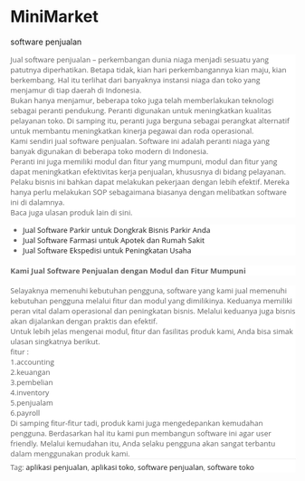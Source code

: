 # MiniMarket
 software penjualan

<div style="background-color: white; box-sizing: border-box; color: #616161; font-family: &quot;Open Sans&quot;, sans-serif; font-size: 13px;">
Jual software penjualan – perkembangan dunia niaga menjadi sesuatu yang patutnya diperhatikan. Betapa tidak, kian hari perkembangannya kian maju, kian berkembang. Hal itu terlihat dari banyaknya instansi niaga dan toko yang menjamur di tiap daerah di Indonesia.</div>
<div style="background-color: white; box-sizing: border-box; color: #616161; font-family: &quot;Open Sans&quot;, sans-serif; font-size: 13px;">
Bukan hanya menjamur, beberapa toko juga telah memberlakukan teknologi sebagai peranti pendukung. Peranti digunakan untuk meningkatkan kualitas pelayanan toko. Di samping itu, peranti juga berguna sebagai perangkat alternatif untuk membantu meningkatkan kinerja pegawai dan roda operasional.</div>
<div style="background-color: white; box-sizing: border-box; color: #616161; font-family: &quot;Open Sans&quot;, sans-serif; font-size: 13px;">
Kami sendiri jual software penjualan. Software ini adalah peranti niaga yang banyak digunakan di beberapa toko modern di Indonesia.</div>
<div style="background-color: white; box-sizing: border-box; color: #616161; font-family: &quot;Open Sans&quot;, sans-serif; font-size: 13px;">
Peranti ini juga memiliki modul dan fitur yang mumpuni, modul dan fitur yang dapat meningkatkan efektivitas kerja penjualan, khususnya di bidang pelayanan. Pelaku bisnis ini bahkan dapat melakukan pekerjaan dengan lebih efektif. Mereka hanya perlu melakukan SOP sebagaimana biasanya dengan melibatkan software ini di dalamnya.</div>
<div style="background-color: white; box-sizing: border-box; color: #616161; font-family: &quot;Open Sans&quot;, sans-serif; font-size: 13px;">
Baca juga ulasan produk lain di sini.</div>
<ul style="background-color: white; box-sizing: border-box; color: #616161; font-family: &quot;Open Sans&quot;, sans-serif; font-size: 13px;">
<li style="box-sizing: border-box;"><a href="https://johansoft.com/jual-software-parkir/" style="border: none; box-sizing: border-box; outline: none; text-decoration-line: none;" title="Jual Software Parkir untuk Dongkrak Bisnis Parkir Anda">Jual Software Parkir untuk Dongkrak Bisnis Parkir Anda</a></li>
<li style="box-sizing: border-box;"><a href="https://johansoft.com/software-farmasi/" style="border: none; box-sizing: border-box; outline: none; text-decoration-line: none;" title="Jual Software Farmasi untuk Apotek dan Rumah Sakit">Jual Software Farmasi untuk Apotek dan Rumah Sakit</a></li>
<li style="box-sizing: border-box;"><a href="https://johansoft.com/software-ekspedisi/" style="border: none; box-sizing: border-box; outline: none; text-decoration-line: none;" title="Jual Software Ekspedisi untuk Peningkatan Usaha Ekspedisi Anda!">Jual Software Ekspedisi untuk Peningkatan Usaha&nbsp;</a></li>
</ul>
<h4 style="background-color: white; box-sizing: border-box; color: #616161; font-family: &quot;Open Sans&quot;, sans-serif; font-size: 13px;">
<strong style="box-sizing: border-box;">Kami Jual Software Penjualan dengan Modul dan Fitur Mumpuni</strong></h4>
<div style="background-color: white; box-sizing: border-box; color: #616161; font-family: &quot;Open Sans&quot;, sans-serif; font-size: 13px;">
Selayaknya memenuhi kebutuhan pengguna, software yang kami jual memenuhi kebutuhan pengguna melalui fitur dan modul yang dimilikinya. Keduanya memiliki peran vital dalam operasional dan peningkatan bisnis. Melalui keduanya juga bisnis akan dijalankan dengan praktis dan efektif.</div>
<div style="background-color: white; box-sizing: border-box; color: #616161; font-family: &quot;Open Sans&quot;, sans-serif; font-size: 13px;">
Untuk lebih jelas mengenai modul, fitur dan fasilitas produk kami, Anda bisa simak ulasan singkatnya berikut.</div>
<div style="background-color: white; box-sizing: border-box; color: #616161; font-family: &quot;Open Sans&quot;, sans-serif; font-size: 13px;">
fitur :</div>
<div style="background-color: white; box-sizing: border-box; color: #616161; font-family: &quot;Open Sans&quot;, sans-serif; font-size: 13px;">
1.accounting<br style="box-sizing: border-box;" />2.keuangan<br style="box-sizing: border-box;" />3.pembelian<br style="box-sizing: border-box;" />4.inventory<br style="box-sizing: border-box;" />5.penjualam<br style="box-sizing: border-box;" />6.payroll</div>
<div style="background-color: white; box-sizing: border-box; color: #616161; font-family: &quot;Open Sans&quot;, sans-serif; font-size: 13px;">
Di samping fitur-fitur tadi, produk kami juga mengedepankan kemudahan pengguna. Berdasarkan hal itu kami pun membangun software ini agar user friendly. Melalui kemudahan itu, Anda selaku pengguna akan sangat terbantu dalam menggunakan produk kami.</div>
<div class="meta_tags" style="background-color: white; border-top: 1px dotted rgb(221, 221, 221); box-sizing: border-box; color: #616161; font-family: &quot;Open Sans&quot;, sans-serif; font-size: 13px; padding-top: 5px;">
Tag:&nbsp;<a href="https://johansoft.com/tag/aplikasi-penjualan/" rel="tag" style="border: none; box-sizing: border-box; outline: none; text-decoration-line: none;">aplikasi penjualan</a>,&nbsp;<a href="https://johansoft.com/tag/aplikasi-toko/" rel="tag" style="border: none; box-sizing: border-box; outline: none; text-decoration-line: none;">aplikasi toko</a>,&nbsp;<a href="https://johansoft.com/tag/software-penjualan/" rel="tag" style="border: none; box-sizing: border-box; outline: none; text-decoration-line: none;">software penjualan</a>,&nbsp;<a href="https://johansoft.com/tag/software-toko/" rel="tag" style="border: none; box-sizing: border-box; outline: none; text-decoration-line: none;">software toko</a></div>
